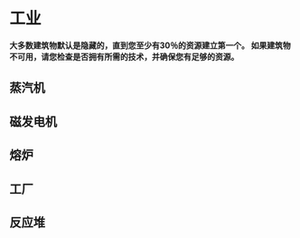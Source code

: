 # 工业
**大多数建筑物默认是隐藏的，直到您至少有30％的资源建立第一个。 如果建筑物不可用，请您检查是否拥有所需的技术，并确保您有足够的资源。**

## 蒸汽机


## 磁发电机

## 熔炉

## 工厂

## 反应堆
